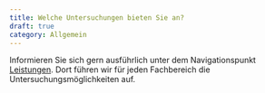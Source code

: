 ```yaml
---
title: Welche Untersuchungen bieten Sie an?
draft: true
category: Allgemein
---
```


Informieren Sie sich gern ausführlich unter dem Navigationspunkt [Leistungen](/leistungen). Dort führen wir für jeden Fachbereich die Untersuchungsmöglichkeiten auf.
